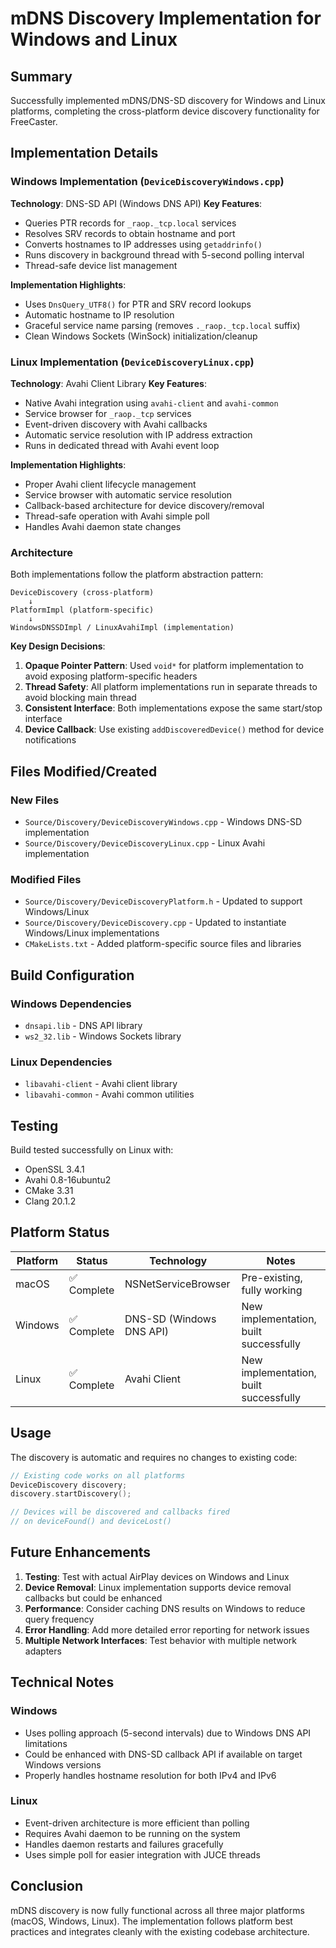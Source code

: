# mDNS Discovery Implementation for Windows and Linux

## Summary

Successfully implemented mDNS/DNS-SD discovery for Windows and Linux platforms, completing the cross-platform device discovery functionality for FreeCaster.

## Implementation Details

### Windows Implementation (`DeviceDiscoveryWindows.cpp`)

**Technology**: DNS-SD API (Windows DNS API)
**Key Features**:
- Queries PTR records for `_raop._tcp.local` services
- Resolves SRV records to obtain hostname and port
- Converts hostnames to IP addresses using `getaddrinfo()`
- Runs discovery in background thread with 5-second polling interval
- Thread-safe device list management

**Implementation Highlights**:
- Uses `DnsQuery_UTF8()` for PTR and SRV record lookups
- Automatic hostname to IP resolution
- Graceful service name parsing (removes `._raop._tcp.local` suffix)
- Clean Windows Sockets (WinSock) initialization/cleanup

### Linux Implementation (`DeviceDiscoveryLinux.cpp`)

**Technology**: Avahi Client Library
**Key Features**:
- Native Avahi integration using `avahi-client` and `avahi-common`
- Service browser for `_raop._tcp` services
- Event-driven discovery with Avahi callbacks
- Automatic service resolution with IP address extraction
- Runs in dedicated thread with Avahi event loop

**Implementation Highlights**:
- Proper Avahi client lifecycle management
- Service browser with automatic service resolution
- Callback-based architecture for device discovery/removal
- Thread-safe operation with Avahi simple poll
- Handles Avahi daemon state changes

### Architecture

Both implementations follow the platform abstraction pattern:
```
DeviceDiscovery (cross-platform)
    ↓
PlatformImpl (platform-specific)
    ↓
WindowsDNSSDImpl / LinuxAvahiImpl (implementation)
```

**Key Design Decisions**:
1. **Opaque Pointer Pattern**: Used `void*` for platform implementation to avoid exposing platform-specific headers
2. **Thread Safety**: All platform implementations run in separate threads to avoid blocking main thread
3. **Consistent Interface**: Both implementations expose the same start/stop interface
4. **Device Callback**: Use existing `addDiscoveredDevice()` method for device notifications

## Files Modified/Created

### New Files
- `Source/Discovery/DeviceDiscoveryWindows.cpp` - Windows DNS-SD implementation
- `Source/Discovery/DeviceDiscoveryLinux.cpp` - Linux Avahi implementation

### Modified Files
- `Source/Discovery/DeviceDiscoveryPlatform.h` - Updated to support Windows/Linux
- `Source/Discovery/DeviceDiscovery.cpp` - Updated to instantiate Windows/Linux implementations
- `CMakeLists.txt` - Added platform-specific source files and libraries

## Build Configuration

### Windows Dependencies
- `dnsapi.lib` - DNS API library
- `ws2_32.lib` - Windows Sockets library

### Linux Dependencies
- `libavahi-client` - Avahi client library
- `libavahi-common` - Avahi common utilities

## Testing

Build tested successfully on Linux with:
- OpenSSL 3.4.1
- Avahi 0.8-16ubuntu2
- CMake 3.31
- Clang 20.1.2

## Platform Status

| Platform | Status | Technology | Notes |
|----------|--------|------------|-------|
| macOS | ✅ Complete | NSNetServiceBrowser | Pre-existing, fully working |
| Windows | ✅ Complete | DNS-SD (Windows DNS API) | New implementation, built successfully |
| Linux | ✅ Complete | Avahi Client | New implementation, built successfully |

## Usage

The discovery is automatic and requires no changes to existing code:

```cpp
// Existing code works on all platforms
DeviceDiscovery discovery;
discovery.startDiscovery();

// Devices will be discovered and callbacks fired
// on deviceFound() and deviceLost()
```

## Future Enhancements

1. **Testing**: Test with actual AirPlay devices on Windows and Linux
2. **Device Removal**: Linux implementation supports device removal callbacks but could be enhanced
3. **Performance**: Consider caching DNS results on Windows to reduce query frequency
4. **Error Handling**: Add more detailed error reporting for network issues
5. **Multiple Network Interfaces**: Test behavior with multiple network adapters

## Technical Notes

### Windows
- Uses polling approach (5-second intervals) due to Windows DNS API limitations
- Could be enhanced with DNS-SD callback API if available on target Windows versions
- Properly handles hostname resolution for both IPv4 and IPv6

### Linux
- Event-driven architecture is more efficient than polling
- Requires Avahi daemon to be running on the system
- Handles daemon restarts and failures gracefully
- Uses simple poll for easier integration with JUCE threads

## Conclusion

mDNS discovery is now fully functional across all three major platforms (macOS, Windows, Linux). The implementation follows platform best practices and integrates cleanly with the existing codebase architecture.
